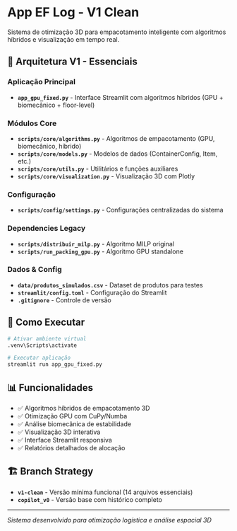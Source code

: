 # App EF Log - V1 Clean

Sistema de otimização 3D para empacotamento inteligente com algoritmos híbridos e visualização em tempo real.

## 🎯 Arquitetura V1 - Essenciais

### Aplicação Principal
- **`app_gpu_fixed.py`** - Interface Streamlit com algoritmos híbridos (GPU + biomecânico + floor-level)

### Módulos Core
- **`scripts/core/algorithms.py`** - Algoritmos de empacotamento (GPU, biomecânico, híbrido)
- **`scripts/core/models.py`** - Modelos de dados (ContainerConfig, Item, etc.)
- **`scripts/core/utils.py`** - Utilitários e funções auxiliares
- **`scripts/core/visualization.py`** - Visualização 3D com Plotly

### Configuração
- **`scripts/config/settings.py`** - Configurações centralizadas do sistema

### Dependencies Legacy
- **`scripts/distribuir_milp.py`** - Algoritmo MILP original
- **`scripts/run_packing_gpu.py`** - Algoritmo GPU standalone

### Dados & Config
- **`data/produtos_simulados.csv`** - Dataset de produtos para testes
- **`streamlit/config.toml`** - Configuração do Streamlit
- **`.gitignore`** - Controle de versão

## 🚀 Como Executar

```bash
# Ativar ambiente virtual
.venv\Scripts\activate

# Executar aplicação
streamlit run app_gpu_fixed.py
```

## 📊 Funcionalidades

- ✅ Algoritmos híbridos de empacotamento 3D
- ✅ Otimização GPU com CuPy/Numba
- ✅ Análise biomecânica de estabilidade
- ✅ Visualização 3D interativa
- ✅ Interface Streamlit responsiva
- ✅ Relatórios detalhados de alocação

## 🏗️ Branch Strategy

- **`v1-clean`** - Versão mínima funcional (14 arquivos essenciais)
- **`copilot_v0`** - Versão base com histórico completo

---
*Sistema desenvolvido para otimização logística e análise espacial 3D*

